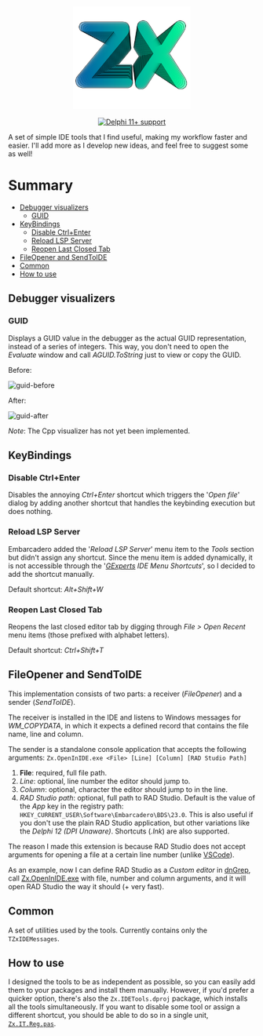 <p align="center"><img src="Resources/Logo/ZX-dark.svg" alt="Logo" height="210" width="240" /></p>
<p align="center"><a href="#compatibility"><img src="https://img.shields.io/static/v1?label=RAD%20Studio&message=11%2B&color=silver&style=flat&logo=delphi&logoColor=white" alt="Delphi 11+ support" /></a></p>

A set of simple IDE tools that I find useful, making my workflow faster and easier. I'll add more as I develop new ideas, and feel free to suggest some as well!

# Summary

- [Debugger visualizers](#debugger-visualizers)
  - [GUID](#guid)
- [KeyBindings](#keybindings)
  - [Disable Ctrl+Enter](#disable-ctrlenter)
  - [Reload LSP Server](#reload-lsp-server)
  - [Reopen Last Closed Tab](#reopen-last-closed-tab)
- [FileOpener and SendToIDE](#fileopener-and-sendtoide)
- [Common](#common)
- [How to use](#how-to-use)

## Debugger visualizers

### GUID

Displays a GUID value in the debugger as the actual GUID representation, instead of a series of integers. This way, you don't need to open the _Evaluate_ window and call _AGUID.ToString_ just to view or copy the GUID.

Before:

![guid-before](https://github.com/user-attachments/assets/75cc004a-07ed-4988-bca0-ca423aa2a4b1)

After:

![guid-after](https://github.com/user-attachments/assets/329ba8b9-cb70-4d84-bfe6-3d7acc4c6726)


*Note*: The Cpp visualizer has not yet been implemented.

## KeyBindings

### Disable Ctrl+Enter

Disables the annoying *Ctrl+Enter* shortcut which triggers the '*Open file*' dialog by adding another shortcut that handles the keybinding execution but does nothing.

### Reload LSP Server

Embarcadero added the '*Reload LSP Server*' menu item to the *Tools* section but didn't assign any shortcut. Since the menu item is added dynamically, it is not accessible through the '*[GExperts](https://blog.dummzeuch.de/experimental-gexperts-version/) IDE Menu Shortcuts*', so I decided to add the shortcut manually.

Default shortcut: *Alt+Shift+W*

### Reopen Last Closed Tab

Reopens the last closed editor tab by digging through _File > Open Recent_ menu items (those prefixed with alphabet letters). 

Default shortcut: *Ctrl+Shift+T*

## FileOpener and SendToIDE

This implementation consists of two parts: a receiver (_FileOpener_) and a sender (_SendToIDE_).

The receiver is installed in the IDE and listens to Windows messages for _WM_COPYDATA_, in which it expects a defined record that contains the file name, line and column.

The sender is a standalone console application that accepts the following arguments:
```Zx.OpenInIDE.exe <File> [Line] [Column] [RAD Studio Path]```
1. **File**: required, full file path.
2. *Line*: optional, line number the editor should jump to.
3. *Column*: optional, character the editor should jump to in the line.
4. *RAD Studio path*: optional, full path to RAD Studio. Default is the value of the *App* key in the registry path: `HKEY_CURRENT_USER\Software\Embarcadero\BDS\23.0`. This is also useful if you don't use the plain RAD Studio application, but other variations like the _Delphi 12 (DPI Unaware)_. Shortcuts (_.lnk_) are also supported.

The reason I made this extension is because RAD Studio does not accept arguments for opening a file at a certain line number (unlike [VSCode](https://code.visualstudio.com/docs/configure/command-line#_opening-files-and-folders)). 

As an example, now I can define RAD Studio as a _Custom editor_ in [dnGrep](https://github.com/dnGrep/dnGrep), call [Zx.OpenInIDE.exe](bin/Zx.OpenInIDE.exe) with file, number and column arguments, and it will open RAD Studio the way it should (+ very fast).

## Common

A set of utilities used by the tools. Currently contains only the `TZxIDEMessages`.

## How to use

I designed the tools to be as independent as possible, so you can easily add them to your packages and install them manually. However, if you'd prefer a quicker option, there's also the `Zx.IDETools.dproj` package, which installs all the tools simultaneously. If you want to disable some tool or assign a different shortcut, you should be able to do so in a single unit, [`Zx.IT.Reg.pas`](Source/Zx.IT.Reg.pas).
